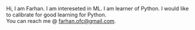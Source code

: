 Hi, I am Farhan. 
I am intereseted in ML. 
I am learner of Python. 
I would like to calibrate for good learning for Python.  
You can reach me @ farhan.ofc@gmail.com.

